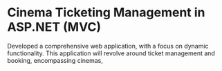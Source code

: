 # Cinema Ticketing Management in ASP.NET (MVC)
Developed a comprehensive web application, with a focus on dynamic functionality. This application will revolve around ticket management and booking, encompassing cinemas,
